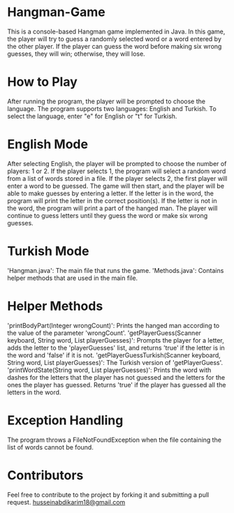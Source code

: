 # Hangman-Game
This is a console-based Hangman game implemented in Java. In this game, the player will try to guess a randomly selected word or a word entered by the other player. If the player can guess the word before making six wrong guesses, they will win; otherwise, they will lose.

# How to Play
After running the program, the player will be prompted to choose the language. The program supports two languages: English and Turkish. To select the language, enter "e" for English or "t" for Turkish.

# English Mode
After selecting English, the player will be prompted to choose the number of players: 1 or 2. If the player selects 1, the program will select a random word from a list of words stored in a file. If the player selects 2, the first player will enter a word to be guessed. The game will then start, and the player will be able to make guesses by entering a letter. If the letter is in the word, the program will print the letter in the correct position(s). If the letter is not in the word, the program will print a part of the hanged man. The player will continue to guess letters until they guess the word or make six wrong guesses.

# Turkish Mode
'Hangman.java': The main file that runs the game. 'Methods.java': Contains helper methods that are used in the main file.

# Helper Methods
'printBodyPart(Integer wrongCount)': Prints the hanged man according to the value of the parameter 'wrongCount'. 'getPlayerGuess(Scanner keyboard, String word, List playerGuesses)': Prompts the player for a letter, adds the letter to the 'playerGuesses' list, and returns 'true' if the letter is in the word and 'false' if it is not. 'getPlayerGuessTurkish(Scanner keyboard, String word, List playerGuesses)': The Turkish version of 'getPlayerGuess'. 'printWordState(String word, List playerGuesses)': Prints the word with dashes for the letters that the player has not guessed and the letters for the ones the player has guessed. Returns 'true' if the player has guessed all the letters in the word.

# Exception Handling
The program throws a FileNotFoundException when the file containing the list of words cannot be found.

# Contributors
Feel free to contribute to the project by forking it and submitting a pull request. 
husseinabdikarim18@gmail.com

